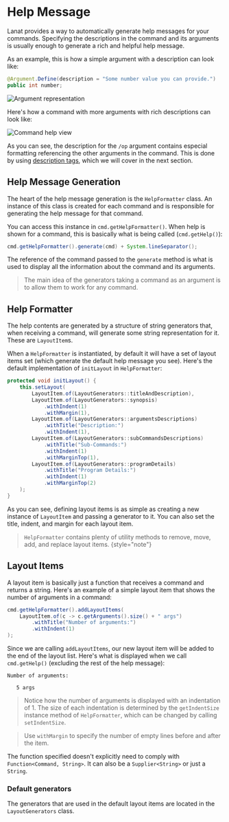 # Help Message

Lanat provides a way to automatically generate help messages for your commands. Specifying the descriptions in the
command and its arguments is usually enough to generate a rich and helpful help message.

As an example, this is how a simple argument with a description can look like:

```Java
@Argument.Define(description = "Some number value you can provide.")
public int number;
```

![Argument representation](arg-help-1.png)

Here's how a command with more arguments with rich descriptions can look like:

![Command help view](help-description-1.png)

As you can see, the description for the ``/op`` argument contains especial formatting referencing the other arguments
in the command. This is done by using [description tags](Description-tags.md), which we will cover in the next section.


## Help Message Generation

The heart of the help message generation is the ``HelpFormatter`` class. An instance of this class is created for each
command and is responsible for generating the help message for that command.

You can access this instance in ``cmd.getHelpFormatter()``. When help is shown for a command, this is basically what is
being called (``cmd.getHelp()``):

```Java
cmd.getHelpFormatter().generate(cmd) + System.lineSeparator();
```

The reference of the command passed to the ``generate`` method is what is used to display all the information about the
command and its arguments.

> The main idea of the generators taking a command as an argument is to allow them to work for any command.


## Help Formatter

The help contents are generated by a structure of string generators that, when receiving a command, will generate some
string representation for it. These are ``LayoutItem``s.

When a ``HelpFormatter`` is instantiated, by default it will have a set of layout items set (which generate the
default help message you see). Here's the default implementation of ``initLayout`` in ``HelpFormatter``:

```Java
protected void initLayout() {
	this.setLayout(
		LayoutItem.of(LayoutGenerators::titleAndDescription),
		LayoutItem.of(LayoutGenerators::synopsis)
			.withIndent(1)
			.withMargin(1),
		LayoutItem.of(LayoutGenerators::argumentsDescriptions)
			.withTitle("Description:")
			.withIndent(1),
		LayoutItem.of(LayoutGenerators::subCommandsDescriptions)
			.withTitle("Sub-Commands:")
			.withIndent(1)
			.withMarginTop(1),
		LayoutItem.of(LayoutGenerators::programDetails)
			.withTitle("Program Details:")
			.withIndent(1)
			.withMarginTop(2)
	);
}
```

As you can see, defining layout items is as simple as creating a new instance of ``LayoutItem`` and passing a generator
to it. You can also set the title, indent, and margin for each layout item.

> ``HelpFormatter`` contains plenty of utility methods to remove, move, add, and replace layout items.
> {style="note"}


## Layout Items

A layout item is basically just a function that receives a command and returns a string. Here's an example of a simple
layout item that shows the number of arguments in a command:

```Java
cmd.getHelpFormatter().addLayoutItems(
	LayoutItem.of(c -> c.getArguments().size() + " args")
		.withTitle("Number of arguments:")
		.withIndent(1)
);
```

Since we are calling ``addLayoutItems``, our new layout item will be added to the end of the layout list. Here's what is
displayed when we call ``cmd.getHelp()`` (excluding the rest of the help message):

```
Number of arguments:

   5 args
```

> Notice how the number of arguments is displayed with an indentation of 1. The size of each indentation is determined by the
> ``getIndentSize`` instance method of ``HelpFormatter``, which can be changed by calling ``setIndentSize``.

> Use ``withMargin`` to specify the number of empty lines before and after the item.

The function specified doesn't explicitly need to comply with ``Function<Command, String>``.
It can also be a ``Supplier<String>`` or just a `String`.


### Default generators

The generators that are used in the default layout items are located in the ``LayoutGenerators`` class.